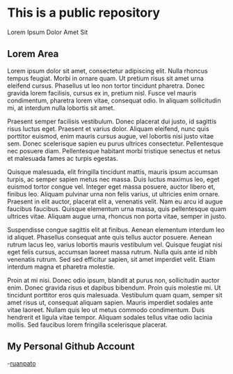 # This is a public repository #

Lorem Ipsum Dolor Amet Sit

## Lorem Area ##

Lorem ipsum dolor sit amet, consectetur adipiscing elit. Nulla rhoncus tempus feugiat. Morbi in ornare quam. Ut pretium risus sit amet urna eleifend cursus. Phasellus ut leo non tortor tincidunt pharetra. Donec gravida lorem facilisis, cursus ex in, pretium nisl. Fusce vel mauris condimentum, pharetra lorem vitae, consequat odio. In aliquam sollicitudin mi, at interdum nulla lobortis sit amet.

Praesent semper facilisis vestibulum. Donec placerat dui justo, id sagittis risus luctus eget. Praesent et varius dolor. Aliquam eleifend, nunc quis porttitor euismod, enim mauris cursus augue, vel lobortis nisi justo vitae sem. Donec scelerisque sapien eu purus ultrices consectetur. Pellentesque nec posuere diam. Pellentesque habitant morbi tristique senectus et netus et malesuada fames ac turpis egestas.

Quisque malesuada, elit fringilla tincidunt mattis, mauris ipsum accumsan turpis, ac semper sapien metus nec massa. Duis luctus maximus leo, eget euismod tortor congue vel. Integer eget massa posuere, auctor libero et, finibus leo. Aliquam pulvinar urna non felis varius, ut ultricies enim ornare. Praesent in elit auctor, placerat elit a, venenatis velit. Nam eu arcu id augue faucibus faucibus. Quisque elementum urna massa, quis pellentesque quam ultrices vitae. Aliquam augue urna, rhoncus non porta vitae, semper in justo.

Suspendisse congue sagittis elit at finibus. Aenean elementum interdum leo id aliquet. Phasellus consequat ante quis tellus auctor posuere. Aenean rutrum lacus leo, varius lobortis mauris vestibulum vel. Quisque feugiat nisi eget felis cursus, accumsan laoreet massa rutrum. Nulla quis ante id nibh venenatis rutrum. Sed sed efficitur sapien, sit amet imperdiet velit. Etiam interdum magna et pharetra molestie.

Proin at mi nisi. Donec odio ipsum, blandit at purus non, sollicitudin auctor enim. Donec gravida risus et dapibus bibendum. Proin quis molestie mi. Ut tincidunt porttitor eros quis malesuada. Vestibulum quam quam, semper sit amet risus ut, consequat aliquam sapien. Mauris imperdiet sodales ante vitae laoreet. Nullam quis leo ut metus commodo condimentum. Duis hendrerit et ligula vitae tempor. Aliquam sodales tellus vitae odio lacinia mollis. Sed faucibus lorem fringilla scelerisque placerat.

## My Personal Github Account ##

-[ruanpato](https://github.com/ruanpato)
